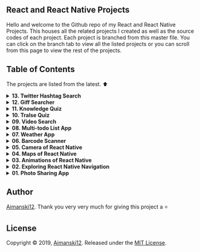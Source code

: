 ## React and React Native Projects

Hello and welcome to the Github repo of my React and React Native Projects. This houses all the related projects I created as well as the source codes of each project. Each project is branched from this master file. You can click on the branch tab to view all the listed projects or you can scroll from this page to view the rest of the projects. 

## Table of Contents

The projects are listed from the latest. :arrow_up:

<details>
  <summary><strong>13. Twitter Hashtag Search</strong></summary>

  ### Overview :sunglasses:

  > Coming Soon!

</details> 

<details>
  <summary><strong>12. Giff Searcher</strong></summary>

  ### Overview :sunglasses:

  > This is a ReactJS website is allow the user to search giff images and files. It uses the [Giphy API](https://developers.giphy.com/), an online database and search engine that allows users to search for and share short looping videos with no sound, that resemble animated GIF files.

  [View it live from your browser.](http://bit.ly/33orX9q) Deployed with Firebase<br>
  [View project source code](https://github.com/Aimanski12/ReactJS_Projects/tree/proj12).<br>
  [Watch Short Video Clip](https://youtu.be/Fiy8VBEon5g) <br>

  <div float="left">
    <a href="https://youtu.be/Fiy8VBEon5g">
      <img src="https://github.com/Aimanski12/proj-resource/blob/master/libs/react/react12-giffsearch.gif" alt="screen shot">
    </a>
  </div>

</details> 

<details>
  <summary><strong>11. Knowledge Quiz</strong></summary>

  ### Overview :sunglasses:

  > This app is a knowledge quiz app. It asks quiestions about general informations and you just have to pick you answers from the options provided. It uses its data from [Open Trivia Database](https://opentdb.com/api_config.php) - an open source database 

  [View it live from your browser.](http://bit.ly/2QAur1E) Deployed with Firebase<br>
  [View project source code](https://github.com/Aimanski12/ReactJS_Projects/tree/proj11).<br>
  [Watch Short Video Clip](https://youtu.be/ngMWwH9n-lA) <br>

  <div float="left">
    <a href="https://youtu.be/ngMWwH9n-lA">
      <img src="https://github.com/Aimanski12/proj-resource/blob/master/libs/react/react11-knowledgequiz.gif" alt="screen shot">
    </a>
  </div>

</details> 


<details>
  <summary><strong>10. Tralse Quiz</strong></summary>

  ### Overview :sunglasses:

  > This is a True or False App. It is run on a ReactJS. It is an app that allows the user to play a true or false quiz about general informations about science, math, sports, music, politics, history, etc. This app uses resources [Open Trivia Database](https://opentdb.com/api_config.php). A free JSON API for programming projects. It does not require API tokens when you use it.

  [View it live from your browser.](http://bit.ly/2NXdPON) Deployed with Firebase<br>
  [View project source code](https://github.com/Aimanski12/ReactJS_Projects/tree/proj10).<br>
  [Watch Short Video Clip](https://www.youtube.com/watch?v=p9yRbI88yXo&feature=youtu.be) <br>

  <div float="left">
    <a href="https://www.youtube.com/watch?v=p9yRbI88yXo&feature=youtu.be">
      <img src="https://github.com/Aimanski12/proj-resource/blob/master/libs/react/react10-tralse.gif" alt="screen shot">
    </a>
  </div>

</details> 

<details>
  <summary><strong>09. Video Search</strong></summary>

  ### Overview :sunglasses:

  > This is a Movie Searcher App. It allows the user to search movies and informations relation about the searched movie. This app uses The Movie DB API to query data about movies. It also uses Axios, a Promised Based HTTP module for NodeJS.
  > MovieDB have so many API's that you can use to query informations about movies. It gives the developer a free API Key 

  [View it live from your browser.](http://bit.ly/36rnvtd) Deployed with Firebase<br>
  [View project source code](https://github.com/Aimanski12/ReactJS_Projects/tree/proj09).<br>
  [Watch Short Video Clip](https://www.youtube.com/watch?v=-JO-5kmfmys&t=3s) <br>

  <div float="left">
    <a href="https://www.youtube.com/watch?v=-JO-5kmfmys&t=3s">
      <img src="https://github.com/Aimanski12/proj-resource/blob/master/libs/react/react09-moviesearch.gif" alt="screen shot">
    </a>
  </div>

</details> 


<details>
<summary><strong>08. Multi-todo List App</strong></summary>

### Overview :sunglasses:

> Todo List App is very common programming exercises. I am building this app and want to make it something different. It is a list of todo-list. It allows you to create multiple todo-list with the same functionality. This app is a MERN Stack App. 

[View it from your browser](http://bit.ly/aiman-reactjs08). Deployed at Heroku. <br>
[View project source code](https://github.com/Aimanski12/ReactJS_Projects/tree/proj08).<br>
[Watch Short Video Clip](https://www.youtube.com/watch?v=RT3m9PTgPb8).

<div float="left">
  <a href="https://www.youtube.com/watch?v=RT3m9PTgPb8">
    <img src="https://user-images.githubusercontent.com/32781697/59612982-ae6f0c80-90e3-11e9-9132-340ff4deb5fe.png" alt="screen shot">
  </a>
</div>
</details>


<details>
<summary><strong>07. Weather App</strong></summary>

### Overview :sunglasses:

This is a simple weather app that allows you to check weather conditions from any city you want. You can type any city and it will provide the latest weather of that city you entered. The resources from this app are from [OpenWeatherMap](https://openweathermap.org/). 

[View it from your browser](https://aimanski-weatherapp.firebaseapp.com/). Deployed at firebase.<br>
[View project source code](https://github.com/Aimanski12/ReactJS_Projects/tree/proj07).<br>
[Watch Short Video Clip](https://www.youtube.com/watch?v=_M7zkeqpyD8). <br>

<div float="left">
  <a href="https://www.youtube.com/watch?v=_M7zkeqpyD8">
    <img src="https://user-images.githubusercontent.com/32781697/58397784-25027800-8018-11e9-8df8-739d52ddc9f8.gif" alt="screen shot">
  </a>
</div>
</details>


<details>
<summary><strong>06. Barcode Scanner</strong></summary>

### Overview :sunglasses:

Barcode scanners are one of the applications that amazes me. So, I have decided to create one. This is app allows you to scan barcodes directly from the user's browser. The app is using [Quagga](https://serratus.github.io/quaggaJS/) a javascript library that streams the user's camera and then searches for any barcodes rendered from the streamed video. The app fetches data from [Barcode API](https://www.barcodelookup.com/api) and then returns product information related to the barcode. 


[View it from your browser](http://bit.ly/aiman-reactjs06). Deployed on Firebase. <br>

[View project source code](https://github.com/Aimanski12/ReactJS_Projects/tree/proj06). <br>

[Watch Short Video Clip](https://www.youtube.com/watch?v=RHSBdVFhjZs&feature=youtu.be).

<div float="left">
  <a href="https://www.youtube.com/watch?v=RHSBdVFhjZs&feature=youtu.be">
    <img src="https://user-images.githubusercontent.com/32781697/57206082-c56cfb80-6f88-11e9-8d76-a94aef05d1f2.gif" alt="screen shot">
  </a>
</div>
</details>

<details>
<summary><strong>05. Camera of React Native </strong></summary>

### Overview :sunglasses:

I was trying to play some api's where I can render a real camera with [React Native Camera](https://github.com/react-native-community/react-native-camera) and store images to cloud storage using [Google Firebase](https://firebase.google.com/) and store all images data so that the user can access all the information. I was very excited creating this app. In this project, I learned how to set up a native app using camera and how to build a cloud data storage.

[View project source code](https://github.com/Aimanski12/ReactJS_Projects/tree/proj05).

[Watch Short Video Clip](https://www.youtube.com/watch?v=BcZZbDwvVFw&feature=youtu.be).

<div float="left">
  <a href="https://www.youtube.com/watch?v=BcZZbDwvVFw&feature=youtu.be">
    <img src="https://user-images.githubusercontent.com/32781697/56854352-ad4b0b80-68fa-11e9-88d5-cb93e8ce7b79.png" alt="screen shot">
  </a>
</div>

</details>

<details>
<summary><strong>04. Maps of React Native </strong></summary>

### Overview :sunglasses:

[View project source code](https://github.com/Aimanski12/ReactJS_Projects/tree/proj04).

I wanted to make an application that renders [Google Maps](https://www.google.com/maps) so I made this application that renders maps on a mobile device. I had so much fun building this application and I learned how to render map components using `MapView` and the properties that are needed for the map to render. I also learned how to create map markers using `MapView.Marker` and animate the markers when a new location is selected. I also learned how to `Polygons` and `Polylines`. This can be very useful for projects that needs map components.

<div float="left">
<a href="https://user-images.githubusercontent.com/32781697/56159806-31ac9e80-5f8b-11e9-9364-ebbab786a849.gif"><img src="https://user-images.githubusercontent.com/32781697/56159806-31ac9e80-5f8b-11e9-9364-ebbab786a849.gif" title="Project Clip" /></a>
<a href="https://user-images.githubusercontent.com/32781697/56159821-3f622400-5f8b-11e9-8651-d3596e9cf294.gif"><img src="https://user-images.githubusercontent.com/32781697/56159821-3f622400-5f8b-11e9-8651-d3596e9cf294.gif" title="Project Clip" /></a>
<a href="https://user-images.githubusercontent.com/32781697/56159840-4ab54f80-5f8b-11e9-81ce-095fbb2d0577.gif"><img src="https://user-images.githubusercontent.com/32781697/56159840-4ab54f80-5f8b-11e9-81ce-095fbb2d0577.gif" title="Project Clip" /></a>
<a href="https://user-images.githubusercontent.com/32781697/56159853-56a11180-5f8b-11e9-9fa4-fba0aeb036b1.gif"><img src="https://user-images.githubusercontent.com/32781697/56159853-56a11180-5f8b-11e9-9fa4-fba0aeb036b1.gif" title="Project Clip" /></a>
</div>

</details>

<details>
<summary><strong>03. Animations of React Native</strong></summary>

### Overview :sunglasses:
I was playing with `React Native Animation` library for this project and I learned a lot from it. In this project I learned configure animation using `Animate.timing()` and how to compose animation methods. I also explored how to combine animations values and how to modify the segments of the animation using `interpolate()` and use it to built in methods like `transform`, `translate`, `scale`.

[View project source code](https://github.com/Aimanski12/ReactJS_Projects/tree/proj03).

<div float="left">
<a href="https://user-images.githubusercontent.com/32781697/55842214-1d365500-5af8-11e9-89a9-c422e9357ecb.gif"><img src="https://user-images.githubusercontent.com/32781697/55842214-1d365500-5af8-11e9-89a9-c422e9357ecb.gif" title="Project Clip" /></a>
<a href="https://user-images.githubusercontent.com/32781697/55842293-74d4c080-5af8-11e9-85e7-b0396796a4ed.gif"><img src="https://user-images.githubusercontent.com/32781697/55842293-74d4c080-5af8-11e9-85e7-b0396796a4ed.gif" title="Project Clip" /></a>
<a href="https://user-images.githubusercontent.com/32781697/55842329-a3529b80-5af8-11e9-9dca-5216d1483db4.gif"><img src="https://user-images.githubusercontent.com/32781697/55842329-a3529b80-5af8-11e9-9dca-5216d1483db4.gif" title="Project Clip" /></a>
</div>

</details>

<details>
<summary><strong>02. Exploring React Native Navigation</strong></summary>

### Overview :sunglasses:
This challenge deepens my understanding of `Navigation` functions of [React Native Navigation](https://reactnavigation.org/) version 3.x. Creating tabs using `creareStackNavigator`, `createSwitchNavigator`, `createBottomTabNavigator`, `createAppContainer`, and `createDrawerNavigator` are some of the few things I was exploring in this project.  

[View project source code](https://github.com/Aimanski12/ReactJS_Projects/tree/proj02).

<div float="left">
<a href="https://user-images.githubusercontent.com/32781697/55290964-4d1a8580-539f-11e9-93c2-221486aef6a7.gif"><img src="https://user-images.githubusercontent.com/32781697/55290964-4d1a8580-539f-11e9-93c2-221486aef6a7.gif" title="Project Clip"/></a>
</div>

  
</details>

<details>
<summary><strong>01. Photo Sharing App</strong></summary>

### Overview :sunglasses:
This is a full 
  [React Native](https://facebook.github.io/react-native/) project I took from [Udemy](https://www.udemy.com/react-native-the-practical-guide/learn/lecture/13914812#content). The course covers a lot of `React Native` fundamentals from `Component` rendering, `Navigation and Routers`, `Animation`, `Styling`, `Redux`, `State and Props` and many more like 
  
  [Redux](https://redux.js.org/) and [Firebase](https://firebase.google.com/). The course also covers other libraries like [Icons](https://github.com/oblador/react-native-vector-icons), [Camera Detection](https://github.com/react-native-community/react-native-camera) and [Geolocations](https://facebook.github.io/react-native/docs/geolocation). I have learned a lot in this course and it has broaden my knowledge about this framework.
  [View project source code](https://github.com/Aimanski12/react-native-p03).

  <div float="left">
    <a href="https://user-images.githubusercontent.com/32781697/55290400-856a9580-5398-11e9-8ebb-785659c2813f.png"><img src="https://user-images.githubusercontent.com/32781697/55290400-856a9580-5398-11e9-8ebb-785659c2813f.png" title="Project Clip"/></a>
  </div>

</details>

## Author

[Aimanski12](https://github.com/Aimanski12).
Thank you very very much for giving this project a :star:

## License 

Copyright © 2019, [Aimanski12](https://github.com/Aimanski12).
Released under the [MIT License](LICENSE).

